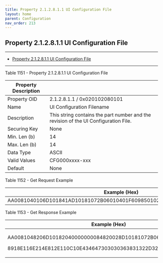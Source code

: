 ```yaml
---
title: Property 2.1.2.8.1.1 UI Configuration File
layout: home
parent: Configuration
nav_order: 213
---
```


## Property 2.1.2.8.1.1 UI Configuration File

---

- [Property 2.1.2.8.1.1 UI Configuration File](#property-212811-ui-configuration-file)

---


Table 1151 - Property 2.1.2.8.1.1 UI Configuration File

| Property Description |  |
|----|----|
| Property OID | 2.1.2.8.1.1 / 0x020102080101 |
| Name | UI Configuration Filename |
| Description | This string contains the part number and the revision of the UI Configuration File. |
| Securing Key | None |
| Min. Len (b) | 14 |
| Max. Len (b) | 14 |
| Data Type | ASCII |
| Valid Values | CFG000xxxx-xxx |
| Default | None |

Table 1152 - Get Request Example

| Example (Hex)                                                            |
|--------------------------------------------------------------------------|
| AA0081040106D101841AD10181072B06010401F609850102890AE108E206E804E102C100 |

Table 1153 - Get Response Example

<table>
<colgroup>
<col style="width: 100%" />
</colgroup>
<thead>
<tr>
<th>Example (Hex)</th>
</tr>
</thead>
<tbody>
<tr>
<td><p>AA0081048206D10182040000000084820028D10181072B06010401F609850102</p>
<p>8918E116E214E812E110C10E434647303030363831322D323030</p></td>
</tr>
</tbody>
</table>